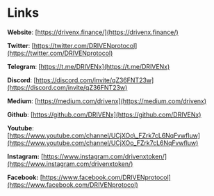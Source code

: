 # Links

**Website**: [https://drivenx.finance/](https://drivenx.finance/)

**Twitter**: [https://twitter.com/DRIVENprotocol](https://twitter.com/DRIVENprotocol)

**Telegram**: [https://t.me/DRIVENx](https://t.me/DRIVENx)

**Discord**: [https://discord.com/invite/qZ36FNT23w](https://discord.com/invite/qZ36FNT23w)

**Medium**: [https://medium.com/drivenx](https://medium.com/drivenx)

**Github**: [https://github.com/DRIVENx](https://github.com/DRIVENx)

**Youtube**:  [https://www.youtube.com/channel/UCjXOo\_FZrk7cL6NqFvwfluw](https://www.youtube.com/channel/UCjXOo_FZrk7cL6NqFvwfluw)

**Instagram:** [https://www.instagram.com/drivenxtoken/](https://www.instagram.com/drivenxtoken/)

**Facebook:** [https://www.facebook.com/DRIVENprotocol](https://www.facebook.com/DRIVENprotocol)

